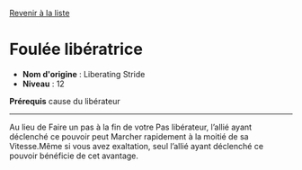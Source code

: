 [Revenir à la liste](list.md)

# Foulée libératrice

 * **Nom d'origine** : Liberating Stride
 * **Niveau** : 12


<p><strong>Prérequis</strong> cause du libérateur</p>
<hr>
<p>Au lieu de Faire un pas à la fin de votre Pas libérateur, l’allié ayant déclenché ce pouvoir peut Marcher rapidement à la moitié de sa Vitesse.Même si vous avez exaltation, seul l’allié ayant déclenché ce pouvoir bénéficie de cet avantage.</p>